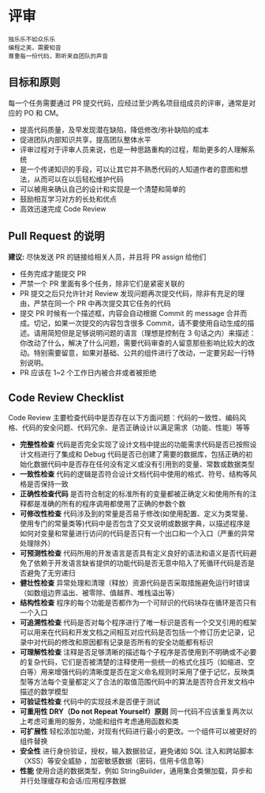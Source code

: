 # 评审

```
独乐乐不如众乐乐
编程之美，需要知音
尊重每一份代码，聆听来自团队的声音
```

## 目标和原则

每一个任务需要通过 PR 提交代码，应经过至少两名项目组成员的评审，通常是对应的 PO 和 CM。

- 提高代码质量，及早发现潜在缺陷，降低修改/弥补缺陷的成本
- 促进团队内部知识共享，提高团队整体水平
- 评审过程对于评审人员来说，也是一种思路重构的过程，帮助更多的人理解系统
- 是一个传递知识的手段，可以让其它并不熟悉代码的人知道作者的意图和想法，从而可以在以后轻松维护代码
- 可以被用来确认自己的设计和实现是一个清楚和简单的
- 鼓励相互学习对方的长处和优点
- 高效迅速完成 Code Review

## Pull Request 的说明

**建议:** 尽快发送 PR 的链接给相关人员，并且将 PR assign 给他们

- 任务完成才能提交 PR
- 严禁一个 PR 里面有多个任务，除非它们是紧密关联的
- PR 提交之后只允许针对 Review 发现问题再次提交代码，除非有充足的理由，严禁在同一个 PR 中再次提交其它任务的代码
- 提交 PR 时候有一个描述框，内容会自动根据 Commit 的 message 合并而成。切记，如果一次提交的内容包含很多 Commit，请不要使用自动生成的描述。请用简短但是足够说明问题的语言（理想是控制在 3 句话之内）来描述： 你改动了什么，解决了什么问题，需要代码审查的人留意那些影响比较大的改动。特别需要留意，如果对基础、公共的组件进行了改动，一定要另起一行特别说明。
- PR 应该在 1~2 个工作日内被合并或者被拒绝

## Code Review Checklist

Code Review 主要检查代码中是否存在以下方面问题：代码的一致性、编码风格、代码的安全问题、代码冗余、是否正确设计以满足需求（功能、性能）等等

- **完整性检查** 代码是否完全实现了设计文档中提出的功能需求代码是否已按照设计文档进行了集成和 Debug 代码是否已创建了需要的数据库，包括正确的初始化数据代码中是否存在任何没有定义或没有引用到的变量、常数或数据类型
- **一致性检查** 代码的逻辑是否符合设计文档代码中使用的格式、符号、结构等风格是否保持一致
- **正确性检查代码** 是否符合制定的标准所有的变量都被正确定义和使用所有的注释都是准确的所有的程序调用都使用了正确的参数个数
- **可修改性检查** 代码涉及到的常量是否易于修改(如使用配置、定义为类常量、使用专门的常量类等)代码中是否包含了交叉说明或数据字典，以描述程序是如何对变量和常量进行访问的代码是否只有一个出口和一个入口（严重的异常处理除外）
- **可预测性检查** 代码所用的开发语言是否具有定义良好的语法和语义是否代码避免了依赖于开发语言缺省提供的功能代码是否无意中陷入了死循环代码是否是否避免了无穷递归
- **健壮性检查** 异常处理和清理（释放）资源代码是否采取措施避免运行时错误（如数组边界溢出、被零除、值越界、堆栈溢出等）
- **结构性检查** 程序的每个功能是否都作为一个可辩识的代码块存在循环是否只有一个入口
- **可追溯性检查** 代码是否对每个程序进行了唯一标识是否有一个交叉引用的框架可以用来在代码和开发文档之间相互对应代码是否包括一个修订历史记录，记录中对代码的修改和原因都有记录是否所有的安全功能都有标识
- **可理解性检查** 注释是否足够清晰的描述每个子程序是否使用到不明确或不必要的复杂代码，它们是否被清楚的注释使用一些统一的格式化技巧（如缩进、空白等）用来增强代码的清晰度是否在定义命名规则时采用了便于记忆，反映类型等方法每个变量都定义了合法的取值范围代码中的算法是否符合开发文档中描述的数学模型
- **可验证性检查** 代码中的实现技术是否便于测试
- **可重用性 DRY（Do not Repeat Yourself）原则** 同一代码不应该重复两次以上考虑可重用的服务，功能和组件考虑通用函数和类
- **可扩展性** 轻松添加功能，对现有代码进行最小的更改。一个组件可以被更好的组件替换
- **安全性** 进行身份验证，授权，输入数据验证，避免诸如 SQL 注入和跨站脚本（XSS）等安全威胁 ，加密敏感数据（密码，信用卡信息等）
- **性能** 使用合适的数据类型，例如 StringBuilder，通用集合类懒加载，异步和并行处理缓存和会话/应用程序数据

